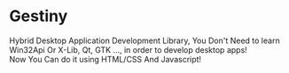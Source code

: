 <h1>Gestiny</h1>
<p>Hybrid Desktop Application Development Library, You Don't Need to learn Win32Api Or X-Lib, Qt, GTK ..., in order to develop desktop apps!<br>Now You Can do it using HTML/CSS And Javascript!</p>


